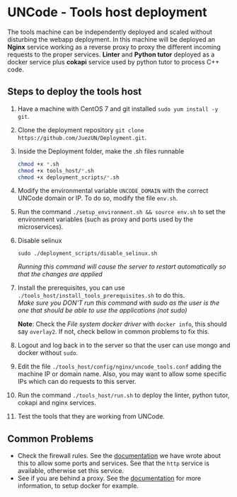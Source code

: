 # UNCode - Tools host deployment

The tools machine can be independently deployed and scaled without disturbing the webapp deployment. In this machine will be deployed an **Nginx** service working as a reverse proxy to proxy the different incoming requests to the proper services. **Linter** and **Python tutor** deployed as a docker service plus **cokapi** service used by python tutor to process C++ code.

## Steps to deploy the tools host

1. Have a machine with CentOS 7 and git installed `sudo yum install -y git`. 

2. Clone the deployment repository `git clone https://github.com/JuezUN/Deployment.git`.

3. Inside the Deployment folder, make the .sh files runnable

   ```bash
   chmod +x *.sh
   chmod +x tools_host/*.sh
   chmod +x deployment_scripts/*.sh
   ```

4. Modify the environmental variable `UNCODE_DOMAIN` with the correct UNCode domain or IP. To do so, modify the file `env.sh`.

5. Run the command `./setup_environment.sh && source env.sh` to set the environment variables (such as proxy and ports used by the microservices).

6. Disable selinux

   `sudo ./deployment_scripts/disable_selinux.sh`

   *Running this command will cause the server to restart automatically so that the changes are applied*

7. Install the prerequisites, you can use `./tools_host/install_tools_prerequisites.sh` to do this. 
   ​      
    *Make sure you DON'T run this command with sudo as the user is the one that should be able to use the applications (not sudo)*

   **Note**: Check the *File system docker driver* with `docker info`, this should say `overlay2`. If not, check bellow in common problems to fix this.

8. Logout and log back in to the server so that the user can use mongo and docker without `sudo`.

9. Edit the file `./tools_host/config/nginx/uncode_tools.conf` adding the machine IP or domain name. Also, you may want to allow some specific IPs which can do requests to this server.

10. Run the command `./tools_host/run.sh` to deploy the linter, python tutor, cokapi and nginx services.

11. Test the tools that they are working from UNCode.

## Common Problems

- Check the firewall rules. See the [documentation](firewall.md) we have wrote about this to allow some ports and services. See that the `http` service is available, otherwise set this service.
- See if you are behind a proxy. See the [documentation](../proxy.md) for more information, to setup docker for example.
